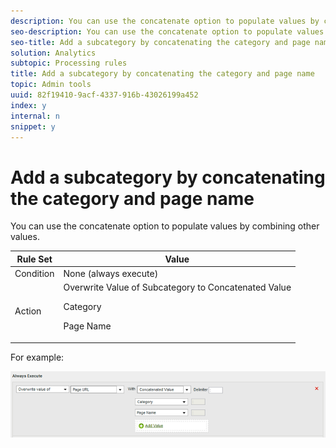 ```yaml
---
description: You can use the concatenate option to populate values by combining other values.
seo-description: You can use the concatenate option to populate values by combining other values.
seo-title: Add a subcategory by concatenating the category and page name
solution: Analytics
subtopic: Processing rules
title: Add a subcategory by concatenating the category and page name
topic: Admin tools
uuid: 82f19410-9acf-4337-916b-43026199a452
index: y
internal: n
snippet: y
---
```


# Add a subcategory by concatenating the category and page name

You can use the concatenate option to populate values by combining other values.

<table id="table_FF761C2011CD456B9A466C054A54FC30"> 
 <thead> 
  <tr> 
   <th colname="col1" class="entry"> Rule Set </th> 
   <th colname="col2" class="entry"> Value </th> 
  </tr> 
 </thead>
 <tbody> 
  <tr> 
   <td colname="col1"> Condition </td> 
   <td colname="col2"> None (always execute) </td> 
  </tr> 
  <tr> 
   <td colname="col1"> Action </td> 
   <td colname="col2">Overwrite Value of Subcategory to Concatenated Value <p>Category </p> <p>Page Name </p> </td> 
  </tr> 
 </tbody> 
</table>

For example:

![](assets/add-subcategory-using-concat.png)

